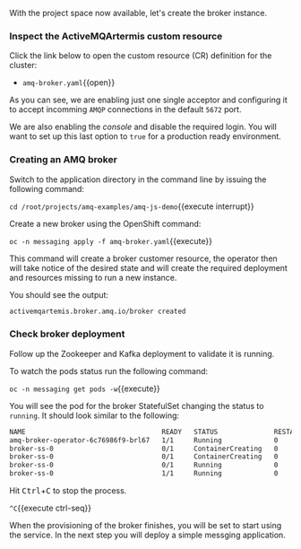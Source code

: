 With the project space now available, let's create the broker instance.

### Inspect the ActiveMQArtermis custom resource

Click the link below to open the custom resource (CR) definition for the cluster:

* `amq-broker.yaml`{{open}}

As you can see, we are enabling just one single acceptor and configuring it to accept incomming `AMQP` connections in the default `5672` port.

We are also enabling the _console_ and disable the required login. You will want to set up this last option to `true` for a production ready environment.

### Creating an AMQ broker

Switch to the application directory in the command line by issuing the following command:

```cd /root/projects/amq-examples/amq-js-demo```{{execute interrupt}}

Create a new broker using the OpenShift command:

``oc -n messaging apply -f amq-broker.yaml``{{execute}}

This command will create a broker customer resource, the operator then will take notice of the desired state and will create the required deployment and resources missing to run a new instance.

You should see the output:

```bash
activemqartemis.broker.amq.io/broker created
```

### Check broker deployment

Follow up the Zookeeper and Kafka deployment to validate it is running.

To watch the pods status run the following command:

``oc -n messaging get pods -w``{{execute}}

You will see the pod for the broker StatefulSet changing the status to `running`. It should look similar to the following:

```bash
NAME                                  READY   STATUS              RESTARTS   AGE
amq-broker-operator-6c76986f9-brl67   1/1     Running             0          15m
broker-ss-0                           0/1     ContainerCreating   0          5s
broker-ss-0                           0/1     ContainerCreating   0          6s
broker-ss-0                           0/1     Running             0          25s
broker-ss-0                           1/1     Running             0          57s
```

Hit <kbd>Ctrl</kbd>+<kbd>C</kbd> to stop the process.

`^C`{{execute ctrl-seq}}

When the provisioning of the broker finishes, you will be set to start using the service. In the next step you will deploy a simple messging application.
